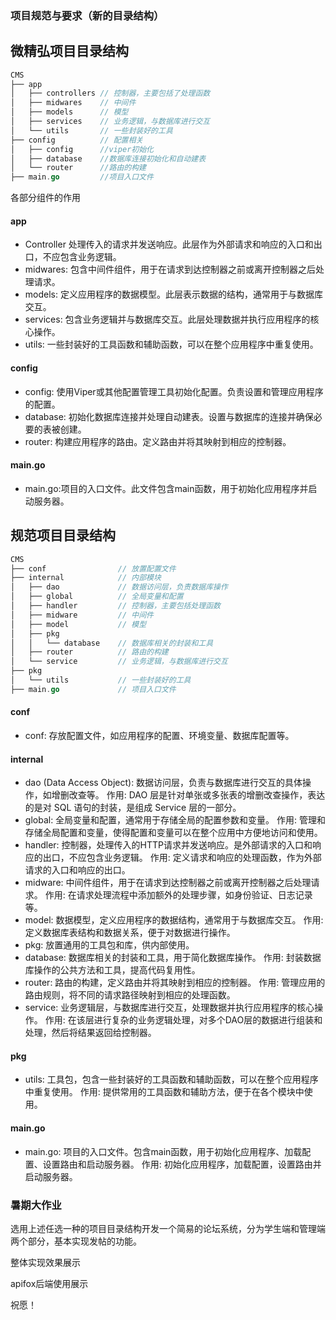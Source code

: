 ### 项目规范与要求（新的目录结构）



## 微精弘项目目录结构
```go
CMS
├── app
│   ├── controllers // 控制器，主要包括了处理函数
│   ├── midwares 	// 中间件
│   ├── models 		// 模型
│   ├── services 	// 业务逻辑，与数据库进行交互
│   └── utils 		// 一些封装好的工具
├── config 			// 配置相关
│   ├── config 		//viper初始化
│   ├── database	//数据库连接初始化和自动建表
│   └── router		//路由的构建
├── main.go 		//项目入口文件
```
各部分组件的作用
#### app
+ Controller 处理传入的请求并发送响应。此层作为外部请求和响应的入口和出口，不应包含业务逻辑。
+ midwares: 包含中间件组件，用于在请求到达控制器之前或离开控制器之后处理请求。
+ models: 定义应用程序的数据模型。此层表示数据的结构，通常用于与数据库交互。
+ services: 包含业务逻辑并与数据库交互。此层处理数据并执行应用程序的核心操作。
+ utils: 一些封装好的工具函数和辅助函数，可以在整个应用程序中重复使用。
#### config
+ config: 使用Viper或其他配置管理工具初始化配置。负责设置和管理应用程序的配置。
+ database: 初始化数据库连接并处理自动建表。设置与数据库的连接并确保必要的表被创建。
+ router: 构建应用程序的路由。定义路由并将其映射到相应的控制器。
#### main.go
+ main.go:项目的入口文件。此文件包含main函数，用于初始化应用程序并启动服务器。
  

## 规范项目目录结构
```go
CMS
├── conf            	// 放置配置文件
├── internal            // 内部模块
│   ├── dao         	// 数据访问层，负责数据库操作
│   ├── global      	// 全局变量和配置    
│   ├── handler     	// 控制器，主要包括处理函数
│   ├── midware     	// 中间件
│   ├── model      		// 模型
│   ├── pkg
│   │   └── database 	// 数据库相关的封装和工具
│   ├── router      	// 路由的构建
│   └── service     	// 业务逻辑，与数据库进行交互
├── pkg 
│   └── utils       	// 一些封装好的工具
├── main.go         	// 项目入口文件
```
#### conf
+ conf: 存放配置文件，如应用程序的配置、环境变量、数据库配置等。
#### internal
+ dao (Data Access Object): 数据访问层，负责与数据库进行交互的具体操作，如增删改查等。
作用: DAO 层是针对单张或多张表的增删改查操作，表达的是对 SQL 语句的封装，是组成 Service 层的一部分。
+ global: 全局变量和配置，通常用于存储全局的配置参数和变量。
作用: 管理和存储全局配置和变量，使得配置和变量可以在整个应用中方便地访问和使用。
+ handler: 控制器，处理传入的HTTP请求并发送响应。是外部请求的入口和响应的出口，不应包含业务逻辑。
作用: 定义请求和响应的处理函数，作为外部请求的入口和响应的出口。
+ midware: 中间件组件，用于在请求到达控制器之前或离开控制器之后处理请求。
作用: 在请求处理流程中添加额外的处理步骤，如身份验证、日志记录等。
+ model: 数据模型，定义应用程序的数据结构，通常用于与数据库交互。
作用: 定义数据库表结构和数据关系，便于对数据进行操作。
+ pkg: 放置通用的工具包和库，供内部使用。
+ database: 数据库相关的封装和工具，用于简化数据库操作。
作用: 封装数据库操作的公共方法和工具，提高代码复用性。
+ router: 路由的构建，定义路由并将其映射到相应的控制器。
作用: 管理应用的路由规则，将不同的请求路径映射到相应的处理函数。
+ service: 业务逻辑层，与数据库进行交互，处理数据并执行应用程序的核心操作。
作用: 在该层进行复杂的业务逻辑处理，对多个DAO层的数据进行组装和处理，然后将结果返回给控制器。
#### pkg
+ utils: 工具包，包含一些封装好的工具函数和辅助函数，可以在整个应用程序中重复使用。
作用: 提供常用的工具函数和辅助方法，便于在各个模块中使用。
#### main.go
+ main.go: 项目的入口文件。包含main函数，用于初始化应用程序、加载配置、设置路由和启动服务器。
作用: 初始化应用程序，加载配置，设置路由并启动服务器。


### 暑期大作业
选用上述任选一种的项目目录结构开发一个简易的论坛系统，分为学生端和管理端两个部分，基本实现发帖的功能。

整体实现效果展示

apifox后端使用展示

祝愿！